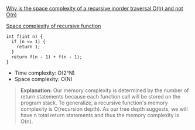 [Why is the space complexity of a recursive inorder traversal O(h) and not O(n)](https://stackoverflow.com/questions/41201908/why-is-the-space-complexity-of-a-recursive-inorder-traversal-oh-and-not-on)

[Space complexity of recursive function](https://stackoverflow.com/questions/43298938/space-complexity-of-recursive-function)

```
int f(int n) {
  if (n <= 1) {
    return 1;
  }
  return f(n - 1) + f(n - 1);
}
```

- Time complexity: O(2^N)
- Space complexity: O(N)

> **Explanation:**
> Our memory complexity is determined by the number of return statements because each function call will be stored on the program stack. To generalize, a recursive function's memory complexity is O(recursion depth). As our tree depth suggests, we will have n total return statements and thus the memory complexity is O(n).
